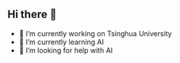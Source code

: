 ## Hi there 👋

- 🔭 I’m currently working on Tsinghua University
- 🌱 I’m currently learning AI
- 🤔 I’m looking for help with AI

<!--
**ct12138/ct12138** is a ✨ _special_ ✨ repository because its `README.md` (this file) appears on your GitHub profile.

Here are some ideas to get you started:

- 🔭 I’m currently working on Tsinghua University
- 🌱 I’m currently learning AI
- 🤔 I’m looking for help with AI
- 💬 Ask me about ...
- 📫 How to reach me: ...
- 😄 Pronouns: ...
- ⚡ Fun fact: ...
-->
